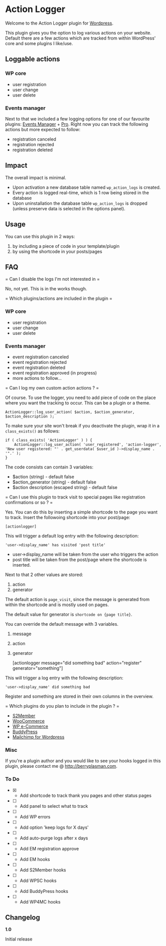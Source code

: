 # Action Logger

Welcome to the Action Logger plugin for [Wordpress](http://wordpress.org). 

This plugin gives you the option to log various actions on your website. Default there are a few actions which are tracked from within WordPress' core and some plugins I like/use.

## Loggable actions

### WP core
* user registration
* user change
* user delete

### Events manager
Next to that we included a few logging options for one of our favourite plugins: [Events Manager](http://wp-events-plugin.com/) + [Pro](https://eventsmanagerpro.com/). Right now you can track the following actions but more expected to follow:
* registration canceled
* registration rejected
* registration deleted

## Impact

The overall impact is minimal.

* Upon activation a new database table named `wp_action_logs` is created.
* Every action is logged real-time, which is 1 row being stored in the database
* Upon uninstallation the database table `wp_action_logs` is dropped (unless preserve data is selected in the options panel).

## Usage

You can use this plugin in 2 ways:
1. by including a piece of code in your template/plugin
1. by using the shortcode in your posts/pages

## FAQ

= Can I disable the logs I'm not interested in =

No, not yet. This is in the works though.

= Which plugins/actions are included in the plugin =

### WP core
* user registration
* user change
* user delete

### Events manager
* event registration canceled
* event registration rejected
* event registration deleted
* event registration approved (in progress)
* more actions to follow...

= Can I log my own custom action actions ? =

Of course. To use the logger, you need to add piece of code on the place where you want the tracking to occur. This can be a plugin or a theme.

    ActionLogger::log_user_action( $action, $action_generator, $action_description );

To make sure your site won't break if you deactivate the plugin, wrap it in a `class_exists()` as follows:     

    if ( class_exists( 'ActionLogger' ) ) {
        ActionLogger::log_user_action( 'user_registered', 'action-logger', 'New user registered: "' . get_userdata( $user_id )->display_name . '".' );
    }

The code consists can contain 3 variables:
* $action (string) - default false
* $action_generator (string) - default false
* $action description (escaped string) - default false

= Can I use this plugin to track visit to special pages like registration confirmations or so ? =

Yes. You can do this by inserting a simple shortcode to the page you want to track. Insert the followoing shortcode into your post/page:
    
    [actionlogger]

This will trigger a default log entry with the following description:

    'user->display_name' has visited 'post title'

* user->display_name will be taken from the user who triggers the action
* post title will be taken from the post/page where the shortcode is inserted.

Next to that 2 other values are stored:
1. action
2. generator

The default action is `page_visit`, since the message is generated from within the shortcode and is mostly used on pages.

The default value for generator is `shortcode on {page title}`. 

You can override the default message with 3 variables.

1. message
1. action
1. generator

    
    [actionlogger message="did something bad" action="register" generator="something"]
    

This will trigger a log entry with the following description:

    'user->display_name' did something bad

Register and something are stored in their own columns in the overview.

= Which plugins do you plan to include in the plugin ? =

* [S2Member](http://www.s2member.com/)
* [WooCommerce](https://woocommerce.com/)
* [WP e-Commerce](https://wpecommerce.org/)
* [BuddyPress](https://buddypress.org/)
* [Mailchimp for Wordpress](https://mc4wp.com/)


### Misc

If you're a plugin author and you would like to see your hooks logged in this plugin, please contact me @ http://berryplasman.com.  

### To Do
* [X] - Add shortcode to track thank you pages and other status pages
* [ ] - Add panel to select what to track
* [ ] - Add WP errors
* [ ] - Add option 'keep logs for X days'
* [ ] - Add auto-purge logs after x days
* [ ] - Add EM registration approve
* [ ] - Add EM hooks
* [ ] - Add S2Member hooks
* [ ] - Add WPSC hooks
* [ ] - Add BuddyPress hooks
* [ ] - Add WP4MC hooks

## Changelog

**1.0**

Initial release
